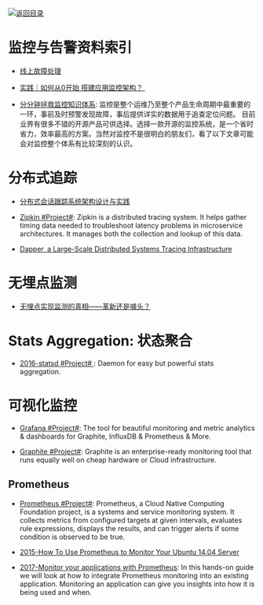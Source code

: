 [![返回目录](https://parg.co/UGo)](https://parg.co/b4z) 

# 监控与告警资料索引


- [线上故障处理](http://blog.brucefeng.info/post/fix-online-accident?hmsr=toutiao.io&utm_medium=toutiao.io&utm_source=toutiao.io)

- [实践｜如何从0开始 搭建应用监控架构？ ](http://mp.weixin.qq.com/s?__biz=MzAwNzA0NTMzMQ==&mid=2653202747&idx=1&sn=1f7b7425416a83c83accde49faad88bf&chksm=80d42087b7a3a9915e92be57daeb7ddfc1f3942908e772c01f00e33b9da3b3f601cf089e691c&mpshare=1&scene=23&srcid=1209HSNqc8p1yXBovoJNoyMp#rd)

- [分分钟拯救监控知识体系](http://mp.weixin.qq.com/s/TnhE_4afl0valv41V5ZFDA): 监控是整个运维乃至整个产品生命周期中最重要的一环，事前及时预警发现故障，事后提供详实的数据用于追查定位问题。 目前业界有很多不错的开源产品可供选择。选择一款开源的监控系统，是一个省时省力，效率最高的方案。当然对监控不是很明白的朋友们，看了以下文章可能会对监控整个体系有比较深刻的认识。

# 分布式追踪

- [分布式会话跟踪系统架构设计与实践](http://www.tuicool.com/articles/Az6FRz) 

- [Zipkin #Project#](http://zipkin.io/): Zipkin is a distributed tracing system. It helps gather timing data needed to troubleshoot latency problems in microservice architectures. It manages both the collection and lookup of this data. 

- [Dapper, a Large-Scale Distributed Systems Tracing Infrastructure](https://research.google.com/pubs/pub36356.html)

# 无埋点监测

- [无埋点实现监测的真相——革新还是噱头？](http://mp.weixin.qq.com/s/hDu7wTQG7DhdqdhojwX_qw)


# Stats Aggregation: 状态聚合


- [2016-statsd #Project# ](https://github.com/etsy/statsd): Daemon for easy but powerful stats aggregation.

# 可视化监控

- [Grafana #Project#](https://github.com/grafana/grafana): The tool for beautiful monitoring and metric analytics & dashboards for Graphite, InfluxDB & Prometheus & More.

- [Graphite #Project#](https://graphiteapp.org/): Graphite is an enterprise-ready monitoring tool that runs equally well on cheap hardware or Cloud infrastructure. 

## Prometheus 

- [Prometheus #Project#](https://prometheus.io/): Prometheus, a Cloud Native Computing Foundation project, is a systems and service monitoring system. It collects metrics from configured targets at given intervals, evaluates rule expressions, displays the results, and can trigger alerts if some condition is observed to be true.

- [2015-How To Use Prometheus to Monitor Your Ubuntu 14.04 Server](https://parg.co/Ura)

- [2017-Monitor your applications with Prometheus](https://blog.alexellis.io/prometheus-monitoring/): In this hands-on guide we will look at how to integrate Prometheus monitoring into an existing application. Monitoring an application can give you insights into how it is being used and when.
